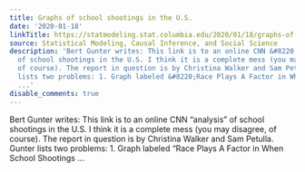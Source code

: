 ```yaml
---
title: Graphs of school shootings in the U.S.
date: '2020-01-18'
linkTitle: https://statmodeling.stat.columbia.edu/2020/01/18/graphs-of-school-shootings-in-the-u-s/
source: Statistical Modeling, Causal Inference, and Social Science
description: 'Bert Gunter writes: This link is to an online CNN &#8220;analysis&#8221;
  of school shootings in the U.S. I think it is a complete mess (you may disagree,
  of course). The report in question is by Christina Walker and Sam Petulla. Gunter
  lists two problems: 1. Graph labeled &#8220;Race Plays A Factor in When School Shootings
  ...'
disable_comments: true
---
```

Bert Gunter writes: This link is to an online CNN &#8220;analysis&#8221; of school shootings in the U.S. I think it is a complete mess (you may disagree, of course). The report in question is by Christina Walker and Sam Petulla. Gunter lists two problems: 1. Graph labeled &#8220;Race Plays A Factor in When School Shootings ...